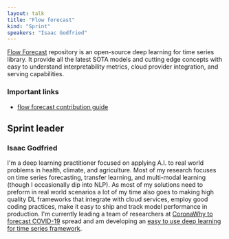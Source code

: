 ```yaml
---
layout: talk
title: "Flow forecast"
kind: "Sprint"
speakers: "Isaac Godfried"
---
```


[Flow Forecast](https://github.com/AIStream-Peelout/flow-forecast) repository is an open-source deep learning for time series library. It provide all the latest SOTA models and cutting edge concepts with easy to understand interpretability metrics, cloud provider integration, and serving capabilities.

### Important links

- [flow forecast contribution guide](https://flow-forecast.atlassian.net/wiki/spaces/FF/pages/22315025/Flow-Forecast+PyData+Global+Sprint+2020+11-10+to+11-18)

## Sprint leader

### Isaac Godfried

I'm a deep learning practitioner focused on applying A.I. to real world problems in health, climate, and agriculture. Most of my research focuses on time series forecasting, transfer learning, and multi-modal learning (though I occasionally dip into NLP). As most of my solutions need to preform in real world scenarios a lot of my time also goes to making high quality DL frameworks that integrate with cloud services, employ good coding practices, make it easy to ship and track model performance in production. I'm currently leading a team of researchers at [CoronaWhy to forecast COVID-19](https://github.com/CoronaWhy/task-ts/wiki) spread and am developing an [easy to use deep learning for time series framework](https://github.com/AIStream-Peelout/flow-forecast).
